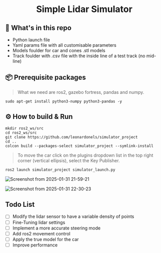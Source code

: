 <div align="center">
    <h1>Simple Lidar Simulator</h1>
</div>

## :open_file_folder: What's in this repo

* Python launch file
* Yaml params file with all customisable parameters
* Models foulder for car and cones .stl models
* Track foulder with .csv file with the inside line of a test track (no mid-line)

## :package: Prerequisite packages
> What we need are ros2, gazebo fortress, pandas and numpy.

```commandline
sudo apt-get install python3-numpy python3-pandas -y
```
## :gear: How to build & Run
```commandline
mkdir ros2_ws/src
cd ros2_ws/src
git clone https://github.com/leonardonels/simulator_project
cd ..
colcon build --packages-select simulator_project --symlink-install
```
> To move the car click on the plugins dropdown list in the top right corner (vertical ellipsis), select the Key Publisher.
```commandline
ros2 launch simulator_project simulator_launch.py
```
![Screenshot from 2025-01-31 21-59-21](https://github.com/user-attachments/assets/343c7e04-40dd-4dab-8bff-37520b708268)

![Screenshot from 2025-01-31 22-30-23](https://github.com/user-attachments/assets/1c97b346-38b7-4f28-b460-c9268276eb99)

## Todo List
- [ ] Modify the lidar sensor to have a variable density of points
- [ ] Fine-Tuning lidar settings
- [ ] Implement a more accurate steering mode
- [ ] Add ros2 movement control
- [ ] Apply the true model for the car
- [ ] Improve performance
